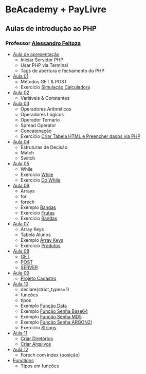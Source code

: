 # BeAcademy + PayLivre
## Aulas de introdução ao PHP
### Professor [Alessandro Feitoza](https://github.com/alessandrofeitoza)

* [Aula de apresentação](./aula-00/index.php)
  * Iniciar Servidor PHP
  * Usar PHP via Terminal
  * Tags de abertura e fechamento do PHP
* [Aula 01](./aula-01/index.php)
  * Métodos GET & POST
  * Exercício [Simulação Calculadora](./aula-01/exercise-01.php)
* [Aula 02](./aula-02/index.php)
  * Variáveis & Constantes
* [Aula 03](./aula-03/index.php)
  * Operadores Aritméticos
  * Operadores Lógicos
  * Operador Ternário
  * Spread Operator
  * Concatenação
  * Exercício [Criar Tabela HTML e Preencher dados via PHP](./aula-03/exercise-01.php)
* [Aula 04](./aula-04/index.php)
  * Estruturas de Decisão
  * Match
  * Switch
* [Aula 05](./aula-05/index.php)
  * While
  * Exercício [While](./aula-05/exec-while.php)
  * Exercício [Do While](./aula-05/exec-do-while.php)
* [Aula 06](./aula-06/index.php)
  * Arrays
  * for
  * forech
  * Exemplo [Bandas](./aula-06/bandas.php)
  * Exercício [Frutas](./aula-06/frutas.php)
  * Exercício [Bandas](./aula-06/exec-bandas.php)
* [Aula 07](./aula-07/alunos.php)
  * Array Keys
  * Tabela Alunos
  * Exemplo [Array Keys](./aula-07/dados.php)
  * Exercício [Produtos](./aula-07/exec-produtos.php)
* [Aula 08](./aula-08/index.php)
  * [GET](./aula-08/get.php)
  * [POST](./aula-08/post.php)
  * [SERVER](./aula-08/server.php)
* [Aula 09](./aula-09)
  * [Projeto Cadastro](./aula-09/index.php)
* [Aula 10](./aula-10/index.php)
  * declare(strict_types=1)
  * funções
  * tipos
  * Exemplo [Função Data](./aula-10/date.php)
  * Exemplo [Função Senha Base64](./aula-10/senha-base64.php)
  * Exemplo [Função Senha MD5](./aula-10/senha-md5.php)
  * Exemplo [Função Senha ARGON2I](./aula-10/senha-argon2.php)
  * Exercício [Strings](./aula-10/strings.php)
* [Aula 11](./aula-11)
  * [Criar Diretórios](./aula-11/dir.php)
  * [Criar Arquivos](./aula-11/file.php)
* [Aula 12](./aula-12/frutas.php)
  * Forech com index (posição)
* [Functions](./functions)
  * Tipos em funções
